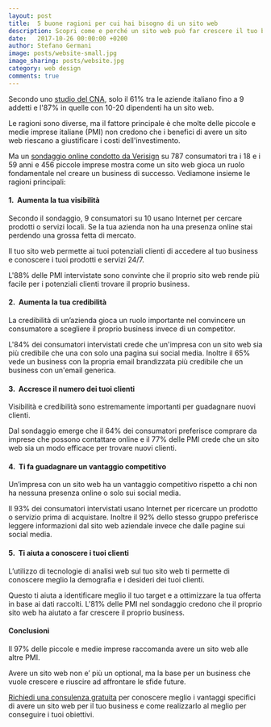 ```yaml
---
layout: post
title:  5 buone ragioni per cui hai bisogno di un sito web
description: Scopri come e perché un sito web può far crescere il tuo business.
date:   2017-10-26 00:00:00 +0200
author: Stefano Germani
image: posts/website-small.jpg
image_sharing: posts/website.jpg
category: web design
comments: true
---
```


Secondo uno [studio del CNA][1], solo il 61% tra le aziende italiano fino a 9 addetti e l'87% in quelle con 10-20 dipendenti ha un sito web.

Le ragioni sono diverse, ma il fattore principale è che molte delle piccole e medie imprese italiane (PMI) non credono che i benefici di avere un sito web riescano a giustificare i costi dell'investimento.

Ma un [sondaggio online condotto da Verisign][2] su 787 consumatori tra i 18 e i 59 anni e 456 piccole imprese mostra come un sito web gioca un ruolo fondamentale nel creare un business di successo. Vediamone insieme le ragioni principali:

#### 1.&nbsp; Aumenta la tua visibilità

Secondo il sondaggio, 9 consumatori su 10 usano Internet per cercare prodotti o servizi locali. Se la tua azienda non ha una presenza online stai perdendo una grossa fetta di mercato.

Il tuo sito web permette ai tuoi potenziali clienti di accedere al tuo business e conoscere i tuoi prodotti e servizi 24/7.

L'88% delle PMI intervistate sono convinte che il proprio sito web rende più facile per i potenziali clienti trovare il proprio business.

#### 2.&nbsp; Aumenta la tua credibilità

La credibilità di un’azienda gioca un ruolo importante nel convincere un consumatore a scegliere il proprio business invece di un competitor.

L'84% dei consumatori intervistati crede che un'impresa con un sito web sia più credibile che una con solo una pagina sui social media. Inoltre il 65% vede un business con la propria email brandizzata più credibile che un business con un'email generica.

#### 3.&nbsp; Accresce il numero dei tuoi clienti

Visibilità e credibilità sono estremamente importanti per guadagnare nuovi clienti.

Dal sondaggio emerge che il 64% dei consumatori preferisce comprare da imprese che possono contattare online e il 77% delle PMI crede che un sito web sia un modo efficace per trovare nuovi clienti.

#### 4.&nbsp; Ti fa guadagnare un vantaggio competitivo

Un’impresa con un sito web ha un vantaggio competitivo rispetto a chi non ha nessuna presenza online o solo sui social media.

Il 93% dei consumatori intervistati usano Internet per ricercare un prodotto o servizio prima di acquistare. Inoltre il 92% dello stesso gruppo preferisce leggere informazioni dal sito web aziendale invece che dalle pagine sui social media.

#### 5.&nbsp; Ti aiuta a conoscere i tuoi clienti

L’utilizzo di tecnologie di analisi web sul tuo sito web ti permette di conoscere meglio la demografia e i desideri dei tuoi clienti.

Questo ti aiuta a identificare meglio il tuo target e a ottimizzare la tua offerta in base ai dati raccolti. L'81% delle PMI nel sondaggio credono che il proprio sito web ha aiutato a far crescere il proprio business.

#### Conclusioni

Il 97% delle piccole e medie imprese raccomanda avere un sito web alle altre PMI.

Avere un sito web non e’ più un optional, ma la base per un business che vuole crescere e riuscire ad affrontare le sfide future.

[Richiedi una consulenza gratuita][3] per conoscere meglio i vantaggi specifici di avere un sito web per il tuo business e come realizzarlo al meglio per conseguire i tuoi obiettivi.


[1]: http://www.cna.it/notizie/studio-cna-micro-piccole-imprese-una-su-dieci-e-senza-pc
[2]: https://blog.verisign.com/getting-online/verisign-2015-online-survey-97-percent-of-smbs-would-recommend-having-a-website-to-other-smbs/
[3]: https://deltalocalmarketing.it/consulenza-gratuita
